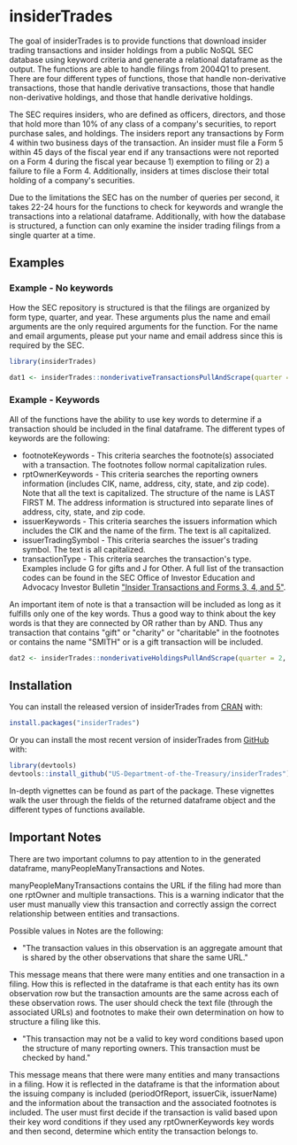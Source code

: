 
# insiderTrades

<!-- badges: start -->
<!-- badges: end -->

The goal of insiderTrades is to provide functions that download insider trading transactions and insider holdings from a public NoSQL SEC database using keyword criteria and generate a relational dataframe as the output. The functions are able to handle filings from 2004Q1 to present. There are four different types of functions, those that handle non-derivative transactions, those that handle derivative transactions, those that handle non-derivative holdings, and those that handle derivative holdings.

The SEC requires insiders, who are defined as officers, directors, and those that hold more than 10% of any class of a company's securities, to report purchase sales, and holdings. The insiders report any transactions by Form 4 within two business days of the transaction. An insider must file a Form 5 within 45 days of the fiscal year end if any transactions were not reported on a Form 4 during the fiscal year because 1) exemption to filing or 2) a failure to file a Form 4. Additionally, insiders at times disclose their total holding of a company's securities.

Due to the limitations the SEC has on the number of queries per second, it takes 22-24 hours for the functions to check for keywords and wrangle the transactions into a relational dataframe. Additionally, with how the database is structured, a function can only examine the insider trading filings from a single quarter at a time.

## Examples
### Example - No keywords
How the SEC repository is structured is that the filings are organized by form type, quarter, and year. These arguments plus the name and email arguments are the only required arguments for the function. For the name and email arguments, please put your name and email address since this is required by the SEC.

``` r
library(insiderTrades)

dat1 <- insiderTrades::nonderivativeTransactionsPullAndScrape(quarter = 2, year = 2015, form = 4, name = "Your Name", email = "YourEmail@YourEmail.com")
```

### Example - Keywords
All of the functions have the ability to use key words to determine if a transaction should be included in the final dataframe. The different types of keywords are the following:

* footnoteKeywords - This criteria searches the footnote(s) associated with a transaction. The footnotes follow normal capitalization rules.
* rptOwnerKeywords - This criteria searches the reporting owners information (includes CIK, name, address, city, state, and zip code). Note that all the text is capitalized. The structure of the name is LAST FIRST M. The address information is structured into separate lines of address, city, state, and zip code.
* issuerKeywords - This criteria searches the issuers information which includes the CIK and the name of the firm. The text is all capitalized.
* issuerTradingSymbol - This criteria searches the issuer's trading symbol. The text is all capitalized.
* transactionType - This criteria searches the transaction's type. Examples include G for gifts and J for Other. A full list of the transaction codes can be found in the SEC Office of Investor Education and Advocacy Investor Bulletin ["Insider Transactions and Forms 3, 4, and 5"](https://www.sec.gov/files/forms-3-4-5.pdf).

An important item of note is that a transaction will be included as long as it fulfills only one of the key words. Thus a good way to think about the key words is that they are connected by OR rather than by AND. Thus any transaction that contains "gift" or "charity" or "charitable" in the footnotes or contains the name "SMITH" or is a gift transaction will be included. 

``` r
dat2 <- insiderTrades::nonderivativeHoldingsPullAndScrape(quarter = 2, year = 2018, form = 4, name = "Your Name", email = "YourEmail@YourEmail.com", footnoteKeywords = c("gift", "charity", "charitable"), transactionType = "G", rptOwnerKeywords = "SMITH")
```

## Installation

You can install the released version of insiderTrades from [CRAN](https://CRAN.R-project.org) with:

``` r
install.packages("insiderTrades")

```
Or you can install the most recent version of insiderTrades from [GitHub](https://github.com/US-Department-of-the-Treasury) with:

``` r
library(devtools)
devtools::install_github("US-Department-of-the-Treasury/insiderTrades")
```

In-depth vignettes can be found as part of the package. These vignettes walk the user through the fields of the returned dataframe object and the different types of functions available.

## Important Notes
There are two important columns to pay attention to in the generated dataframe, manyPeopleManyTransactions and Notes.

manyPeopleManyTransactions contains the URL if the filing had more than one rptOwner and multiple transactions. This is a warning indicator that the user must manually view this transaction and correctly assign the correct relationship between entities and transactions.

Possible values in Notes are the following:

* "The transaction values in this observation is an aggregate amount that is shared by the other observations that share the same URL."

This message means that there were many entities and one transaction in a filing. How this is reflected in the dataframe is that each entity has its own observation row but the transaction amounts are the same across each of these observation rows. The user should check the text file (through the associated URLs) and footnotes to make their own determination on how to structure a filing like this.

* "This transaction may not be a valid to key word conditions based upon the structure of many reporting owners. This transaction must be checked by hand."

This message means that there were many entities and many transactions in a filing. How it is reflected in the dataframe is that the information about the issuing company is included (periodOfReport, issuerCik, issuerName) and the information about the transaction and the associated footnotes is included. The user must first decide if the transaction is valid based upon their key word conditions if they used any rptOwnerKeywords key words and then second, determine which entity the transaction belongs to.
